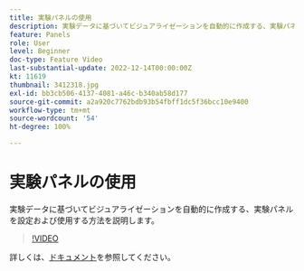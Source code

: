 ```yaml
---
title: 実験パネルの使用
description: 実験データに基づいてビジュアライゼーションを自動的に作成する、実験パネルを設定および使用する方法を説明します。
feature: Panels
role: User
level: Beginner
doc-type: Feature Video
last-substantial-update: 2022-12-14T00:00:00Z
kt: 11619
thumbnail: 3412318.jpg
exl-id: bb3cb506-4137-4081-a46c-b340ab58d177
source-git-commit: a2a920c7762bdb93b54fbff1dc5f36bcc10e9400
workflow-type: tm+mt
source-wordcount: '54'
ht-degree: 100%

---
```


# 実験パネルの使用

実験データに基づいてビジュアライゼーションを自動的に作成する、実験パネルを設定および使用する方法を説明します。

>[!VIDEO](https://video.tv.adobe.com/v/3416823/?quality=12&learn=on&captions=jpn)

詳しくは、[ドキュメント](https://experienceleague.adobe.com/docs/analytics-platform/using/cja-workspace/panels/experimentation.html?lang=ja)を参照してください。
